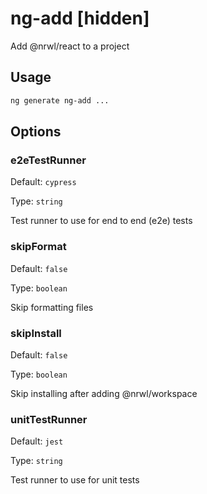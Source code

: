 # ng-add [hidden]

Add @nrwl/react to a project

## Usage

```bash
ng generate ng-add ...

```

## Options

### e2eTestRunner

Default: `cypress`

Type: `string`

Test runner to use for end to end (e2e) tests

### skipFormat

Default: `false`

Type: `boolean`

Skip formatting files

### skipInstall

Default: `false`

Type: `boolean`

Skip installing after adding @nrwl/workspace

### unitTestRunner

Default: `jest`

Type: `string`

Test runner to use for unit tests
